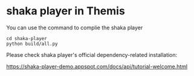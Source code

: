 # shaka player in Themis

You can use the command to complie the shaka player

```shell
cd shaka-player
python build/all.py
```

Please check shaka player's official dependency-related installation:

https://shaka-player-demo.appspot.com/docs/api/tutorial-welcome.html


